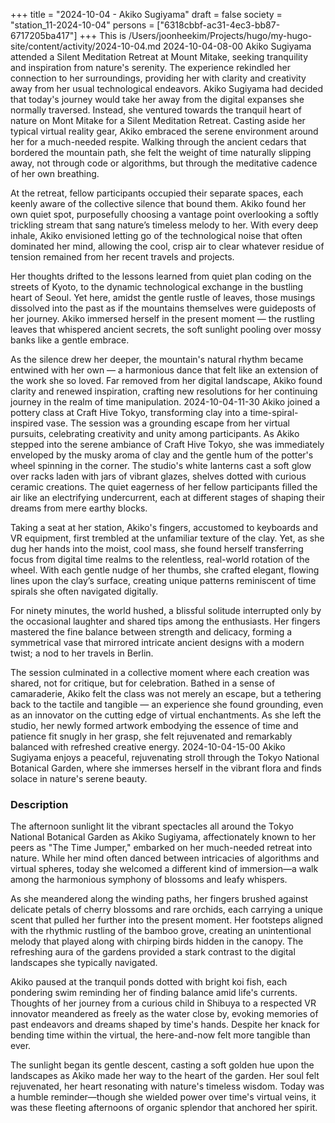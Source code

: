+++
title = "2024-10-04 - Akiko Sugiyama"
draft = false
society = "station_11-2024-10-04"
persons = ["6318cbbf-ac31-4ec3-bb87-6717205ba417"]
+++
This is /Users/joonheekim/Projects/hugo/my-hugo-site/content/activity/2024-10-04.md
2024-10-04-08-00
Akiko Sugiyama attended a Silent Meditation Retreat at Mount Mitake, seeking tranquility and inspiration from nature's serenity. The experience rekindled her connection to her surroundings, providing her with clarity and creativity away from her usual technological endeavors.
Akiko Sugiyama had decided that today's journey would take her away from the digital expanses she normally traversed. Instead, she ventured towards the tranquil heart of nature on Mont Mitake for a Silent Meditation Retreat. Casting aside her typical virtual reality gear, Akiko embraced the serene environment around her for a much-needed respite. Walking through the ancient cedars that bordered the mountain path, she felt the weight of time naturally slipping away, not through code or algorithms, but through the meditative cadence of her own breathing.

At the retreat, fellow participants occupied their separate spaces, each keenly aware of the collective silence that bound them. Akiko found her own quiet spot, purposefully choosing a vantage point overlooking a softly trickling stream that sang nature’s timeless melody to her. With every deep inhale, Akiko envisioned letting go of the technological noise that often dominated her mind, allowing the cool, crisp air to clear whatever residue of tension remained from her recent travels and projects. 

Her thoughts drifted to the lessons learned from quiet plan coding on the streets of Kyoto, to the dynamic technological exchange in the bustling heart of Seoul. Yet here, amidst the gentle rustle of leaves, those musings dissolved into the past as if the mountains themselves were guideposts of her journey. Akiko immersed herself in the present moment — the rustling leaves that whispered ancient secrets, the soft sunlight pooling over mossy banks like a gentle embrace. 

As the silence drew her deeper, the mountain's natural rhythm became entwined with her own — a harmonious dance that felt like an extension of the work she so loved. Far removed from her digital landscape, Akiko found clarity and renewed inspiration, crafting new resolutions for her continuing journey in the realm of time manipulation.
2024-10-04-11-30
Akiko joined a pottery class at Craft Hive Tokyo, transforming clay into a time-spiral-inspired vase. The session was a grounding escape from her virtual pursuits, celebrating creativity and unity among participants.
As Akiko stepped into the serene ambiance of Craft Hive Tokyo, she was immediately enveloped by the musky aroma of clay and the gentle hum of the potter's wheel spinning in the corner. The studio's white lanterns cast a soft glow over racks laden with jars of vibrant glazes, shelves dotted with curious ceramic creations. The quiet eagerness of her fellow participants filled the air like an electrifying undercurrent, each at different stages of shaping their dreams from mere earthy blocks.

Taking a seat at her station, Akiko's fingers, accustomed to keyboards and VR equipment, first trembled at the unfamiliar texture of the clay. Yet, as she dug her hands into the moist, cool mass, she found herself transferring focus from digital time realms to the relentless, real-world rotation of the wheel. With each gentle nudge of her thumbs, she crafted elegant, flowing lines upon the clay’s surface, creating unique patterns reminiscent of time spirals she often navigated digitally.

For ninety minutes, the world hushed, a blissful solitude interrupted only by the occasional laughter and shared tips among the enthusiasts. Her fingers mastered the fine balance between strength and delicacy, forming a symmetrical vase that mirrored intricate ancient designs with a modern twist; a nod to her travels in Berlin.

The session culminated in a collective moment where each creation was shared, not for critique, but for celebration. Bathed in a sense of camaraderie, Akiko felt the class was not merely an escape, but a tethering back to the tactile and tangible — an experience she found grounding, even as an innovator on the cutting edge of virtual enchantments. As she left the studio, her newly formed artwork embodying the essence of time and patience fit snugly in her grasp, she felt rejuvenated and remarkably balanced with refreshed creative energy.
2024-10-04-15-00
Akiko Sugiyama enjoys a peaceful, rejuvenating stroll through the Tokyo National Botanical Garden, where she immerses herself in the vibrant flora and finds solace in nature's serene beauty.
### Description

The afternoon sunlight lit the vibrant spectacles all around the Tokyo National Botanical Garden as Akiko Sugiyama, affectionately known to her peers as "The Time Jumper," embarked on her much-needed retreat into nature. While her mind often danced between intricacies of algorithms and virtual spheres, today she welcomed a different kind of immersion—a walk among the harmonious symphony of blossoms and leafy whispers.

As she meandered along the winding paths, her fingers brushed against delicate petals of cherry blossoms and rare orchids, each carrying a unique scent that pulled her further into the present moment. Her footsteps aligned with the rhythmic rustling of the bamboo grove, creating an unintentional melody that played along with chirping birds hidden in the canopy. The refreshing aura of the gardens provided a stark contrast to the digital landscapes she typically navigated.

Akiko paused at the tranquil ponds dotted with bright koi fish, each pondering swim reminding her of finding balance amid life's currents. Thoughts of her journey from a curious child in Shibuya to a respected VR innovator meandered as freely as the water close by, evoking memories of past endeavors and dreams shaped by time's hands. Despite her knack for bending time within the virtual, the here-and-now felt more tangible than ever.

The sunlight began its gentle descent, casting a soft golden hue upon the landscapes as Akiko made her way to the heart of the garden. Her soul felt rejuvenated, her heart resonating with nature's timeless wisdom. Today was a humble reminder—though she wielded power over time's virtual veins, it was these fleeting afternoons of organic splendor that anchored her spirit.

